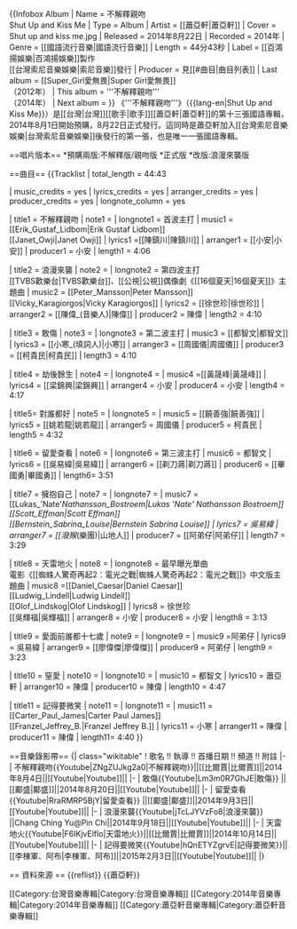{{Infobox Album
|  Name        = 不解釋親吻<br />Shut Up and Kiss Me
|  Type        = Album
|  Artist      = [[蕭亞軒|蕭亞軒]]
|  Cover       = Shut up and kiss me.jpg
|  Released    = 2014年8月22日
|  Recorded    = 2014年
|  Genre       = [[國語流行音樂|國語流行音樂]]
|  Length      = 44分43秒
|  Label       = [[百鴻揚娛樂|百鴻揚娛樂]]製作<br />[[台灣索尼音樂娛樂|索尼音樂]]發行
|  Producer    = 見[[#曲目|曲目列表]]
|  Last album  = [[Super_Girl愛無畏|Super Girl愛無畏]]<br />（2012年）
|  This album  = '''不解釋親吻'''<br />（2014年）
|  Next album  = 
}}
《'''不解釋親吻'''》（{{lang-en|Shut Up and Kiss Me}}）是[[台灣|台灣]][[歌手|歌手]][[蕭亞軒|蕭亞軒]]的第十三張國語專輯，2014年8月1日開始預購，8月22日正式發行。這同時是蕭亞軒加入[[台灣索尼音樂娛樂|台灣索尼音樂娛樂]]後發行的第一張，也是唯一一張國語專輯。

==唱片版本==
*預購兩版:不解釋版/親吻版
*正式版
*改版:浪漫來襲版

==曲目==
{{Tracklist
| total_length = 44:43

| music_credits = yes
| lyrics_credits = yes
| arranger_credits = yes
| producer_credits = yes
| longnote_column = yes

| title1 = 不解釋親吻
| note1 = 
| longnote1 = 首波主打
| music1 = [[Erik_Gustaf_Lidbom|Erik Gustaf Lidbom]]<br>[[Janet_Owji|Janet Owji]]
| lyrics1 =[[陳鎮川|陳鎮川]] 
| arranger1 = [[小安|小安]]
| producer1 = 小安
| length1 = 4:06

| title2 = 浪漫來襲
| note2 = 
| longnote2 =  第四波主打<br>[[TVBS歡樂台|TVBS歡樂台]]、[[公視|公視]]偶像劇《[[16個夏天|16個夏天]]》主題曲
| music2 = [[Peter_Mansson|Peter Mansson]]<br>[[Vicky_Karagiorgos|Vicky Karagiorgos]]
| lyrics2 = [[徐世珍|徐世珍]]
| arranger2 = [[陳偉_(音樂人)|陳偉]]
| producer2 = 陳偉
| length2 = 4:10

| title3 = 敢傷
| note3 = 
| longnote3 = 第二波主打
| music3 = [[都智文|都智文]]
| lyrics3 = [[小寒_(填詞人)|小寒]]
| arranger3 = [[周國儀|周國儀]]
| producer3 = [[柯貴民|柯貴民]]
| length3 = 4:10

| title4 = 劫後餘生
| note4 = 
| longnote4 = 
| music4 =[[黃晟峰|黃晟峰]]
| lyrics4 = [[梁錦興|梁錦興]]
| arranger4 = 小安
| producer4 = 小安
| length4 = 4:17 

| title5= 對誰都好
| note5 = 
| longnote5 = 
| music5 = [[饒善強|饒善強]]
| lyrics5 =  [[姚若龍|姚若龍]]
| arranger5 = 周國儀
| producer5 = 柯貴民
| length5 = 4:32

| title6 = 留愛查看
| note6 = 
| longnote6 = 第三波主打
| music6 = 都智文
| lyrics6 =  [[吳易緯|吳易緯]]
| arranger6 = [[剃刀蔣|剃刀蔣]]
| producer6 =  [[畢國勇|畢國勇]]
| length6= 3:51

| title7 = 擁抱自己
| note7 = 
| longnote7 = 
| music7 =  [[Lukas_'Nate'_Nathansson_Bostroem|Lukas 'Nate' Nathansson Bostroem]]<br>[[Scott_Effman|Scott Effman]]<br>[[Bernstein_Sabrina_Louise|Bernstein Sabrina Louise]]
| lyrics7 =  吳易緯
| arranger7 = [[潑猴_(樂團)|山地人]]
| producer7 = [[阿弟仔|阿弟仔]]
| length7 = 3:29

| title8 = 天雷地火
| note8 = 
| longnote8 = 最早曝光單曲<br>電影《[[蜘蛛人驚奇再起2：電光之戰|蜘蛛人驚奇再起2：電光之戰]]》中文版主題曲
| music8 =[[Daniel_Caesar|Daniel Caesar]]<br>[[Ludwig_Lindell|Ludwig Lindell]]<br>[[Olof_Lindskog|Olof Lindskog]]
| lyrics8 = 徐世珍<br>[[吳輝福|吳輝福]]
| arranger8 = 小安
| producer8 = 小安
| length8 = 3:13

| title9 = 愛面前誰都十七歲
| note9 = 
| longnote9 = 
| music9 =阿弟仔
| lyrics9 =  吳易緯
| arranger9 = [[廖偉傑|廖偉傑]]
| producer9 = 阿弟仔
| length9 = 3:23

| title10 = 窒愛
| note10 = 
| longnote10 = 
| music10 = 都智文
| lyrics10 =  蕭亞軒
| arranger10 = 陳偉
| producer10 = 陳偉
| length10 = 4:47

| title11 = 記得要微笑
| note11 = 
| longnote11 = 
| music11 = [[Carter_Paul_James|Carter Paul James]]<br>[[Franzel_Jeffrey_B.|Franzel Jeffrey B.]]
| lyrics11 =  小寒
| arranger11 = 陳偉
| producer11 = 陳偉
| length11= 4:40
}}

==音樂錄影帶==
{| class="wikitable"
! 歌名 !! 執導 !! 首播日期 !! 頻道 !! 附註
|-
| 不解釋親吻<ref>{{Youtube|ZNgZUJkg2a0|不解釋親吻}}</ref>||[[比爾賈|比爾賈]]||2014年8月4日||[[Youtube|Youtube]]||
|-
| 敢傷<ref>{{Youtube|Lm3m0R7GhJE|敢傷}}</ref> ||[[鄺盛|鄺盛]]||2014年8月20日||[[Youtube|Youtube]]||
|-
| 留愛查看<ref>{{Youtube|RraRMRP5BjY|留愛查看}}</ref> ||[[鄺盛|鄺盛]]||2014年9月3日||[[Youtube|Youtube]]||
|-
| 浪漫來襲<ref>{{Youtube|jTcLJYVzFo8|浪漫來襲}}</ref> ||Chang Ching Yu@Pin Chi||2014年9月18日||[[Youtube|Youtube]]||
|-
| 天雷地火<ref>{{Youtube|F6IKjvElflo|天雷地火}}</ref>||[[比爾賈|比爾賈]]||2014年10月14日||[[Youtube|Youtube]]||
|-
| 記得要微笑<ref>{{Youtube|hQnETYZgrvE|記得要微笑}}</ref>||[[李棟軍、阿布|李棟軍、阿布]]||2015年2月3日||[[Youtube|Youtube]]||
|}

== 資料來源 ==
{{reflist}}
{{蕭亞軒}}

[[Category:台灣音樂專輯|Category:台灣音樂專輯]]
[[Category:2014年音樂專輯|Category:2014年音樂專輯]]
[[Category:蕭亞軒音樂專輯|Category:蕭亞軒音樂專輯]]